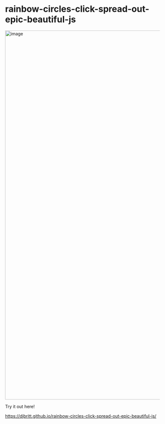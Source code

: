 # rainbow-circles-click-spread-out-epic-beautiful-js

<img width="1202" alt="image" src="https://github.com/djbritt/rainbow-circles-click-spread-out-epic-beautiful-js/assets/28036018/d5a438fe-007a-4a0f-aa41-35924ce4213c">


Try it out here!

https://djbritt.github.io/rainbow-circles-click-spread-out-epic-beautiful-js/
